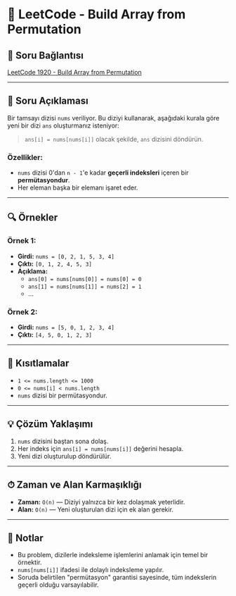 # 📘 LeetCode - Build Array from Permutation

## 🔗 Soru Bağlantısı

[LeetCode 1920 - Build Array from Permutation](https://leetcode.com/problems/build-array-from-permutation/)

---

## 🧾 Soru Açıklaması

Bir tamsayı dizisi `nums` veriliyor. Bu diziyi kullanarak, aşağıdaki kurala göre yeni bir dizi `ans` oluşturmanız isteniyor:

> `ans[i] = nums[nums[i]]` olacak şekilde, `ans` dizisini döndürün.

### Özellikler:
- `nums` dizisi 0'dan `n - 1`'e kadar **geçerli indeksleri** içeren bir **permütasyondur**.
- Her eleman başka bir elemanı işaret eder.

---

## 🔍 Örnekler

### Örnek 1:
- **Girdi:** `nums = [0, 2, 1, 5, 3, 4]`  
- **Çıktı:** `[0, 1, 2, 4, 5, 3]`  
- **Açıklama:**  
  - `ans[0] = nums[nums[0]] = nums[0] = 0`  
  - `ans[1] = nums[nums[1]] = nums[2] = 1`  
  - ...

### Örnek 2:
- **Girdi:** `nums = [5, 0, 1, 2, 3, 4]`  
- **Çıktı:** `[4, 5, 0, 1, 2, 3]`

---

## 📌 Kısıtlamalar

- `1 <= nums.length <= 1000`
- `0 <= nums[i] < nums.length`
- `nums` dizisi bir permütasyondur.

---

## 💡 Çözüm Yaklaşımı

1. `nums` dizisini baştan sona dolaş.
2. Her indeks için `ans[i] = nums[nums[i]]` değerini hesapla.
3. Yeni dizi oluşturulup döndürülür.

---

## ⏱ Zaman ve Alan Karmaşıklığı

- **Zaman:** `O(n)` — Diziyi yalnızca bir kez dolaşmak yeterlidir.
- **Alan:** `O(n)` — Yeni oluşturulan dizi için ek alan gerekir.

---

## 🧠 Notlar

- Bu problem, dizilerle indeksleme işlemlerini anlamak için temel bir örnektir.
- `nums[nums[i]]` ifadesi ile dolaylı indeksleme yapılır.
- Soruda belirtilen "permütasyon" garantisi sayesinde, tüm indekslerin geçerli olduğu varsayılabilir.

